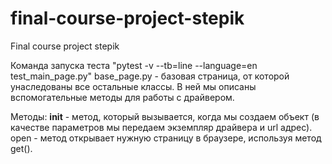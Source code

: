 # final-course-project-stepik
Final course project stepik 

Команда запуска теста "pytest -v --tb=line --language=en test_main_page.py"
base_page.py - базовая страница, от которой унаследованы все остальные классы. В ней мы описаны вспомогательные методы для работы с драйвером.

Методы:
__init__ - метод, который вызывается, когда мы создаем объект (в качестве параметров мы передаем экземпляр драйвера и url адрес).
open - метод открывает нужную страницу в браузере, используя метод get().

